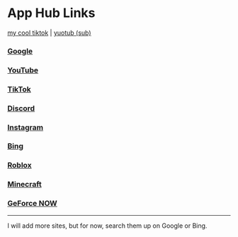 # App Hub Links

[my cool tiktok](https://tiktok.com/@cardiograp)
|
[yuotub (sub)](https://youtube.com/c/paradox19)

### [Google](https://google.com)

### [YouTube](https://youtube.com)

### [TikTok](https://tiktok.com)

### [Discord](https://discord.com)

### [Instagram](https://instagram.com)

### [Bing](https://bing.com)

### [Roblox](https://now.gg/apps/roblox-corporation/5349/roblox.html)

### [Minecraft](https://now.gg/apps/mojang/2534/minecraft-trial.html)

### [GeForce NOW](https://www.nvidia.com/en-us/geforce-now/)

---------------------------------------------------------

I will add more sites, but for now, search them up on Google or Bing.



